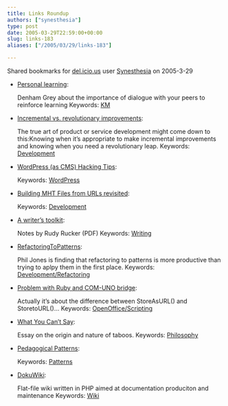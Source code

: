 ```yaml
---
title: Links Roundup
authors: ["synesthesia"]
type: post
date: 2005-03-29T22:59:00+00:00
slug: links-183 
aliases: ["/2005/03/29/links-183"]

---
```

Shared bookmarks for [del.icio.us][1] user  [Synesthesia][2] on 2005-3-29

  * [Personal learning][3]:
  
    Denham Grey about the importance of dialogue with your peers to reinforce learning Keywords: [KM][4]
  * [Incremental vs. revolutionary improvements][5]:
  
    The true art of product or service development might come down to this:Knowing when it&#8217;s appropriate to make incremental improvements and knowing when you need a revolutionary leap. Keywords: [Development][6]
  * [WordPress (as CMS) Hacking Tips][7]:
   
    Keywords: [WordPress][8]
  * [Building MHT Files from URLs revisited][9]:
   
    Keywords: [Development][6]
  * [A writer&#8217;s toolkit][10]:
  
    Notes by Rudy Rucker (PDF) Keywords: [Writing][11]
  * [RefactoringToPatterns][12]:
  
    Phil Jones is finding that refactoring to patterns is more productive than trying to aplpy them in the first place. Keywords: [Development/Refactoring][13]
  * [Problem with Ruby and COM-UNO bridge][14]:
  
    Actually it&#8217;s about the difference between StoreAsURL() and StoretoURL()&#8230; Keywords: [OpenOffice/Scripting][15]
  * [What You Can&#8217;t Say][16]:
  
    Essay on the origin and nature of taboos. Keywords: [Philosophy][17]
  * [Pedagogical Patterns][18]:
   
    Keywords: [Patterns][19]
  * [DokuWiki][20]:
  
    Flat-file wiki written in PHP aimed at documentation produciton and maintenance Keywords: [Wiki][21]

 [1]: https://del.icio.us/
 [2]: https://del.icio.us/synesthesia
 [3]: https://denham.typepad.com/km/2005/03/personal_learni.html "https://denham.typepad.com/km/2005/03/personal_learni.html"
 [4]: https://del.icio.us/synesthesia/KM
 [5]: https://headrush.typepad.com/creating_passionate_users/2005/03/incremental_vs_.html "https://headrush.typepad.com/creating_passionate_users/2005/03/incremental_vs_.html"
 [6]: https://del.icio.us/synesthesia/Development
 [7]: https://www.alexking.org/blog/2005/03/23/wordpress-hacking/ "https://www.alexking.org/blog/2005/03/23/wordpress-hacking/"
 [8]: https://del.icio.us/synesthesia/WordPress
 [9]: https://www.codinghorror.com/blog/archives/000249.html "https://www.codinghorror.com/blog/archives/000249.html"
 [10]: https://www.cs.sjsu.edu/faculty/rucker/writerstoolkit.pdf "https://www.cs.sjsu.edu/faculty/rucker/writerstoolkit.pdf"
 [11]: https://del.icio.us/synesthesia/Writing
 [12]: https://www.nooranch.com/synaesmedia/wiki/wiki.cgi?action=browse "https://www.nooranch.com/synaesmedia/wiki/wiki.cgi?action=browse"
 [13]: https://del.icio.us/synesthesia/Development/Refactoring
 [14]: https://www.oooforum.org/forum/viewtopic.phtml?t=18607 "https://www.oooforum.org/forum/viewtopic.phtml?t=18607"
 [15]: https://del.icio.us/synesthesia/OpenOffice/Scripting
 [16]: https://www.paulgraham.com/say.html "https://www.paulgraham.com/say.html"
 [17]: https://del.icio.us/synesthesia/Philosophy
 [18]: https://www.soi.city.ac.uk/~hsharp/OopslaPATS.htm "https://www.soi.city.ac.uk/~hsharp/OopslaPATS.htm"
 [19]: https://del.icio.us/synesthesia/Patterns
 [20]: https://www.splitbrain.org/Programming/PHP/DokuWiki/ "https://www.splitbrain.org/Programming/PHP/DokuWiki/"
 [21]: https://del.icio.us/synesthesia/Wiki
